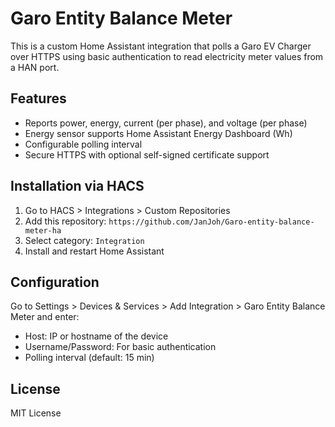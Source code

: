# Garo Entity Balance Meter

This is a custom Home Assistant integration that polls a Garo EV Charger over HTTPS using basic authentication to read electricity meter values from a HAN port.

## Features

- Reports power, energy, current (per phase), and voltage (per phase)
- Energy sensor supports Home Assistant Energy Dashboard (Wh)
- Configurable polling interval
- Secure HTTPS with optional self-signed certificate support

## Installation via HACS

1. Go to HACS > Integrations > Custom Repositories
2. Add this repository: `https://github.com/JanJoh/Garo-entity-balance-meter-ha`
3. Select category: `Integration`
4. Install and restart Home Assistant

## Configuration

Go to Settings > Devices & Services > Add Integration > Garo Entity Balance Meter and enter:

- Host: IP or hostname of the device
- Username/Password: For basic authentication
- Polling interval (default: 15 min)

## License

MIT License